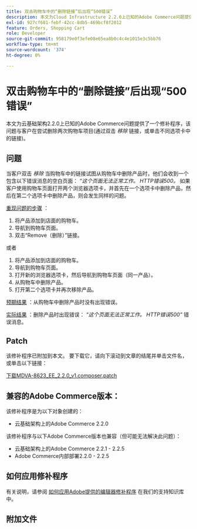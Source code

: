 ```yaml
---
title: 双击购物车中的“删除链接”后出现“500错误”
description: 本文为Cloud Infrastructure 2.2.0上已知的Adobe Commerce问题提供了一个修补程序，该问题与客户在尝试删除两次购物车项目（通过双击*Remove*链接或在其他选项卡中单击它）时出现错误有关。
exl-id: 927cf681-febf-42cc-8db5-469bcf8f2012
feature: Orders, Shopping Cart
role: Developer
source-git-commit: 958179e0f3efe08e65ea8b0c4c4e1015e3c5bb76
workflow-type: tm+mt
source-wordcount: '374'
ht-degree: 0%

---
```


# 双击购物车中的“删除链接”后出现“500错误”

本文为云基础架构2.2.0上已知的Adobe Commerce问题提供了一个修补程序，该问题与客户在尝试删除两次购物车项目(通过双击 *移除* 链接，或单击不同选项卡中的链接)。

## 问题

当客户双击 *移除* 当购物车中的链接试图从购物车中删除产品时，他们会收到一个包含以下错误消息的空白页面： *“这个页面无法正常工作。 HTTP错误500。* 如果客户使用购物车页面打开两个浏览器选项卡，并首先在一个选项卡中删除产品，然后在第二个选项卡中删除产品，则会发生同样的问题。

<u>重现问题的步骤</u> ：

1. 将产品添加到店面的购物车。
1. 导航到购物车页面。
1. 双击“Remove（删除）”链接。

或者

1. 将产品添加到店面的购物车。
1. 导航到购物车页面。
1. 打开新的浏览器选项卡，然后导航到购物车页面（同一产品）。
1. 从购物车中删除产品。
1. 打开第二个选项卡并再次移除产品。

<u>预期结果</u> ：从购物车中删除产品时没有出现错误。

<u>实际结果</u> ：删除产品时出现错误： *“这个页面无法正常工作。 HTTP错误500”* 错误消息。

## Patch

该修补程序已附加到本文。 要下载它，请向下滚动到文章的结尾并单击文件名，或单击以下链接：

[下载MDVA-8623\_EE\_2.2.0\_v1.composer.patch](assets/MDVA-8623_EE_2.2.0_v1.composer.patch.zip)

## 兼容的Adobe Commerce版本：

该修补程序是为以下对象创建的：

* 云基础架构上的Adobe Commerce 2.2.0

该修补程序与以下Adobe Commerce版本也兼容（但可能无法解决此问题）：

* 云基础架构上的Adobe Commerce 2.2.1 - 2.2.5
* Adobe Commerce内部部署2.2.0 - 2.2.5

## 如何应用修补程序

有关说明，请参阅 [如何应用Adobe提供的编辑器修补程序](/help/how-to/general/how-to-apply-a-composer-patch-provided-by-magento.md) 在我们的支持知识库中。

## 附加文件
